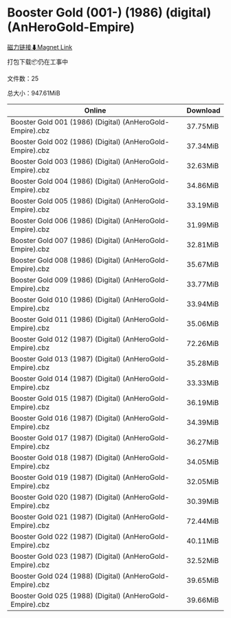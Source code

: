 # Booster Gold (001-) (1986) (digital) (AnHeroGold-Empire)

[磁力链接⬇Magnet Link](magnet:?xt=urn:btih:43dc69392d3e246cbaa85c8da259121be116f04f&dn=Booster%20Gold%20%28001-%29%20%281986%29%20%28digital%29%20%28AnHeroGold-Empire%29)

打包下载📦仍在工事中

文件数：25

总大小：947.61MiB

Online | Download
--- | ---
Booster Gold 001 (1986) (Digital) (AnHeroGold-Empire).cbz | 37.75MiB
Booster Gold 002 (1986) (Digital) (AnHeroGold-Empire).cbz | 37.34MiB
Booster Gold 003 (1986) (Digital) (AnHeroGold-Empire).cbz | 32.63MiB
Booster Gold 004 (1986) (Digital) (AnHeroGold-Empire).cbz | 34.86MiB
Booster Gold 005 (1986) (Digital) (AnHeroGold-Empire).cbz | 33.19MiB
Booster Gold 006 (1986) (Digital) (AnHeroGold-Empire).cbz | 31.99MiB
Booster Gold 007 (1986) (Digital) (AnHeroGold-Empire).cbz | 32.81MiB
Booster Gold 008 (1986) (Digital) (AnHeroGold-Empire).cbz | 35.67MiB
Booster Gold 009 (1986) (Digital) (AnHeroGold-Empire).cbz | 33.77MiB
Booster Gold 010 (1986) (Digital) (AnHeroGold-Empire).cbz | 33.94MiB
Booster Gold 011 (1986) (Digital) (AnHeroGold-Empire).cbz | 35.06MiB
Booster Gold 012 (1987) (Digital) (AnHeroGold-Empire).cbz | 72.26MiB
Booster Gold 013 (1987) (Digital) (AnHeroGold-Empire).cbz | 35.28MiB
Booster Gold 014 (1987) (Digital) (AnHeroGold-Empire).cbz | 33.33MiB
Booster Gold 015 (1987) (Digital) (AnHeroGold-Empire).cbz | 36.19MiB
Booster Gold 016 (1987) (Digital) (AnHeroGold-Empire).cbz | 34.39MiB
Booster Gold 017 (1987) (Digital) (AnHeroGold-Empire).cbz | 36.27MiB
Booster Gold 018 (1987) (Digital) (AnHeroGold-Empire).cbz | 34.05MiB
Booster Gold 019 (1987) (Digital) (AnHeroGold-Empire).cbz | 32.05MiB
Booster Gold 020 (1987) (Digital) (AnHeroGold-Empire).cbz | 30.39MiB
Booster Gold 021 (1987) (Digital) (AnHeroGold-Empire).cbz | 72.44MiB
Booster Gold 022 (1987) (Digital) (AnHeroGold-Empire).cbz | 40.11MiB
Booster Gold 023 (1987) (Digital) (AnHeroGold-Empire).cbz | 32.52MiB
Booster Gold 024 (1988) (Digital) (AnHeroGold-Empire).cbz | 39.65MiB
Booster Gold 025 (1988) (Digital) (AnHeroGold-Empire).cbz | 39.66MiB